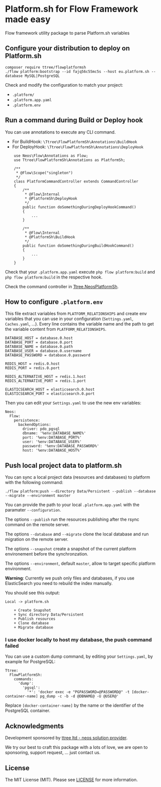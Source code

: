 # Platform.sh for Flow Framework made easy

Flow framework utility package to parse Platform.sh variables

## Configure your distribution to deploy on Platform.sh

    composer require ttree/flowplatformsh
    ./flow platform:bootstrap --id fajq56c55mc5s --host eu.platform.sh --database MySQL|PostgreSQL

Check and modify the configuration to match your project:

- ```.platform/```
- ```.platform.app.yaml```
- ```.platform.env```

## Run a command during Build or Deploy hook

You can use annotations to execute any CLI command. 

- For BuildHook: ```\Ttree\FlowPlatformSh\Annotations\BuildHook```
- For DeployHook: ```\Ttree\FlowPlatformSh\Annotations\DeployHook```

```
    use Neos\Flow\Annotations as Flow;
    use Ttree\FlowPlatformSh\Annotations as PlatformSh;
    
    /**
     * @Flow\Scope("singleton")
     */
    class PlatformCommandController extends CommandController
    {
        /**
         * @Flow\Internal
         * @PlatformSh\DeployHook
         */
        public function doSomethingDuringDeployHookCommand()
        {
            ...
        }
    
        /**
         * @Flow\Internal
         * @PlatformSh\BuildHook
         */
        public function doSomethingDuringBuildHookCommand()
        {
            ...
        }
    }
```

Check that your ```.platform.app.yaml``` execute ```php flow platform:build``` and ```php flow platform:build``` in the respective hook.

Check the command controller in [Ttree.NeosPlatformSh](https://github.com/ttreeagency/NeosPlatformSh).

## How to configure ```.platform.env```

This file extract variables from ```PLATFORM_RELATIONSHIPS``` and create env variables that you can use in 
your configuration (```Settings.yaml```, ```Caches.yaml```, ...). Every line contains the variable name and the
path to get the variable content from ```PLATFORM_RELATIONSHIPS```.

    DATABASE_HOST = database.0.host
    DATABASE_PORT = database.0.port
    DATABASE_NAME = database.0.path
    DATABASE_USER = database.0.username
    DATABASE_PASSWORD = database.0.password
    
    REDIS_HOST = redis.0.host
    REDIS_PORT = redis.0.port

    REDIS_ALTERNATIVE_HOST = redis.1.host
    REDIS_ALTERNATIVE_PORT = redis.1.port
    
    ELASTICSEARCH_HOST = elasticsearch.0.host
    ELASTICSEARCH_PORT = elasticsearch.0.port
    
Then you can edit your ```Settings.yaml``` to use the new env variables:

    Neos:
      Flow:
        persistence:
          backendOptions:
            driver: pdo_pgsql
            dbname: '%env:DATABASE_NAME%'
            port: '%env:DATABASE_PORT%'
            user: '%env:DATABASE_USER%'
            password: '%env:DATABASE_PASSWORD%'
            host: '%env:DATABASE_HOST%'

## Push local project data to platform.sh

You can sync a local project data (resources and databases) to platform with the following command:

    ./flow platform:push --directory Data/Persistent --publish --database --migrate --environment master
    
You can provide the path to your local ```.platform.app.yaml``` with the paramater ```--configuration```. 

The options ```--publish``` run the resources publishing after the rsync command on the remote server.

The options ```--database``` and ```--migrate``` clone the local database and run migration on the remote server.

The options ```--snapshot``` create a snapshot of the current platform environement before the synchronzation.

The options ```--environment```, default ```master```, allow to target specific platform environment.

**Warning**: Currently we push only files and databases, if you use ElasticSearch you need to rebuild the index manually.

You should see this output:

    Local -> platform.sh
    
        + Create Snapshot
        + Sync directory Data/Persistent
        + Publish resources
        + Clone database
        + Migrate database

### I use docker locally to host my database, the push command failed

You can use a custom dump command, by editing your ```Settings.yaml```, by example for PostgreSQL:

	Ttree:
      FlowPlatformSh:
        commands:
          'dump':
            'pgsql':
              '*': 'docker exec -e "PGPASSWORD=@PASSWORD@" -t [docker-container-name] pg_dump -c -b -d @DBNAME@ -U @USER@'

Replace ```[docker-container-name]``` by the name or the identifier of the PostgreSQL container.

## Acknowledgments

Development sponsored by [ttree ltd - neos solution provider](http://ttree.ch).

We try our best to craft this package with a lots of love, we are open to sponsoring, support request, ... just contact us.

## License

The MIT License (MIT). Please see [LICENSE](LICENSE) for more information.
